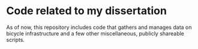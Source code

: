 # Code related to my dissertation
As of now, this repository includes code that gathers and manages data on bicycle infrastructure and a few other miscellaneous, publicly shareable scripts.
